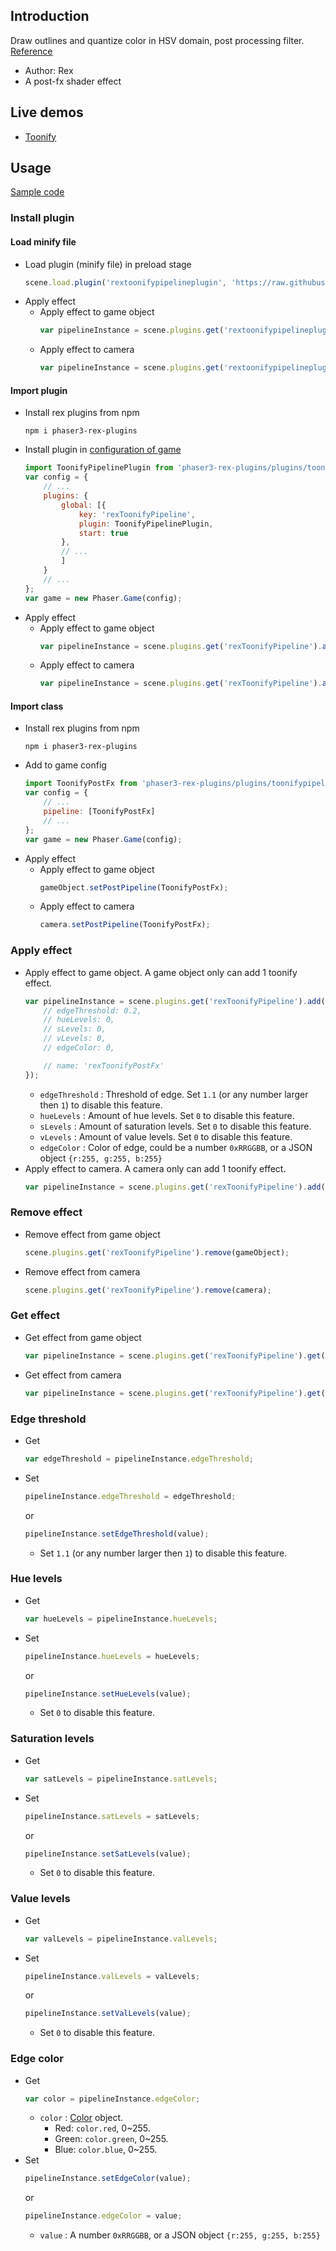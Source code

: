 ## Introduction

Draw outlines and quantize color in HSV domain, post processing filter. [Reference](https://www.geeks3d.com/20140523/glsl-shader-library-toonify-post-processing-filter/)

- Author: Rex
- A post-fx shader effect

## Live demos

- [Toonify](https://codepen.io/rexrainbow/pen/ErWNXa)

## Usage

[Sample code](https://github.com/rexrainbow/phaser3-rex-notes/tree/master/examples/shader-toonify)

### Install plugin

#### Load minify file

- Load plugin (minify file) in preload stage
    ```javascript
    scene.load.plugin('rextoonifypipelineplugin', 'https://raw.githubusercontent.com/rexrainbow/phaser3-rex-notes/master/dist/rextoonifypipelineplugin.min.js', true);
    ```
- Apply effect
    - Apply effect to game object
        ```javascript
        var pipelineInstance = scene.plugins.get('rextoonifypipelineplugin').add(gameObject, config);
        ```
    - Apply effect to camera
        ```javascript
        var pipelineInstance = scene.plugins.get('rextoonifypipelineplugin').add(camera, config);
        ```

#### Import plugin

- Install rex plugins from npm
    ```
    npm i phaser3-rex-plugins
    ```
- Install plugin in [configuration of game](game.md#configuration)
    ```javascript
    import ToonifyPipelinePlugin from 'phaser3-rex-plugins/plugins/toonifypipeline-plugin.js';
    var config = {
        // ...
        plugins: {
            global: [{
                key: 'rexToonifyPipeline',
                plugin: ToonifyPipelinePlugin,
                start: true
            },
            // ...
            ]
        }
        // ...
    };
    var game = new Phaser.Game(config);
    ```
- Apply effect
    - Apply effect to game object
        ```javascript
        var pipelineInstance = scene.plugins.get('rexToonifyPipeline').add(gameObject, config);
        ```
    - Apply effect to camera
        ```javascript
        var pipelineInstance = scene.plugins.get('rexToonifyPipeline').add(camera, config);
        ```

#### Import class

- Install rex plugins from npm
    ```
    npm i phaser3-rex-plugins
    ```
- Add to game config
    ```javascript
    import ToonifyPostFx from 'phaser3-rex-plugins/plugins/toonifypipeline.js';
    var config = {
        // ...
        pipeline: [ToonifyPostFx]
        // ...
    };
    var game = new Phaser.Game(config);
    ```
- Apply effect
    - Apply effect to game object
        ```javascript
        gameObject.setPostPipeline(ToonifyPostFx);
        ```
    - Apply effect to camera
        ```javascript
        camera.setPostPipeline(ToonifyPostFx);
        ```

### Apply effect

- Apply effect to game object. A game object only can add 1 toonify effect.
    ```javascript
    var pipelineInstance = scene.plugins.get('rexToonifyPipeline').add(gameObject, {
        // edgeThreshold: 0.2,
        // hueLevels: 0,
        // sLevels: 0,
        // vLevels: 0,
        // edgeColor: 0,

        // name: 'rexToonifyPostFx'
    });
    ```
    - `edgeThreshold` : Threshold of edge. Set `1.1` (or any number larger then `1`) to disable this feature.
    - `hueLevels` : Amount of hue levels. Set `0` to disable this feature.
    - `sLevels` : Amount of saturation levels. Set `0` to disable this feature.
    - `vLevels` : Amount of value levels. Set `0` to disable this feature.
    - `edgeColor` : Color of edge, could be a number `0xRRGGBB`, or a JSON object `{r:255, g:255, b:255}`
- Apply effect to camera. A camera only can add 1 toonify effect.
    ```javascript
    var pipelineInstance = scene.plugins.get('rexToonifyPipeline').add(camera, config);
    ```

### Remove effect

- Remove effect from game object
    ```javascript
    scene.plugins.get('rexToonifyPipeline').remove(gameObject);
    ```
- Remove effect from camera
    ```javascript
    scene.plugins.get('rexToonifyPipeline').remove(camera);
    ```

### Get effect

- Get effect from game object
    ```javascript
    var pipelineInstance = scene.plugins.get('rexToonifyPipeline').get(gameObject);
    ```
- Get effect from camera
    ```javascript
    var pipelineInstance = scene.plugins.get('rexToonifyPipeline').get(camera);
    ```

### Edge threshold

- Get
    ```javascript
    var edgeThreshold = pipelineInstance.edgeThreshold;
    ```
- Set
    ```javascript
    pipelineInstance.edgeThreshold = edgeThreshold;
    ```
    or
    ```javascript
    pipelineInstance.setEdgeThreshold(value);
    ```
    - Set `1.1` (or any number larger then `1`) to disable this feature.

### Hue levels

- Get
    ```javascript
    var hueLevels = pipelineInstance.hueLevels;
    ```
- Set
    ```javascript
    pipelineInstance.hueLevels = hueLevels;
    ```
    or
    ```javascript
    pipelineInstance.setHueLevels(value);
    ```
    - Set `0` to disable this feature.

### Saturation levels

- Get
    ```javascript
    var satLevels = pipelineInstance.satLevels;
    ```
- Set
    ```javascript
    pipelineInstance.satLevels = satLevels;
    ```
    or
    ```javascript
    pipelineInstance.setSatLevels(value);
    ```
    - Set `0` to disable this feature.

### Value levels

- Get
    ```javascript
    var valLevels = pipelineInstance.valLevels;
    ```
- Set
    ```javascript
    pipelineInstance.valLevels = valLevels;
    ```
    or
    ```javascript
    pipelineInstance.setValLevels(value);
    ```
    - Set `0` to disable this feature.

### Edge color

- Get
    ```javascript
    var color = pipelineInstance.edgeColor;
    ```
    - `color` : [Color](color.md) object.
        - Red: `color.red`, 0~255.
        - Green: `color.green`, 0~255.
        - Blue: `color.blue`, 0~255.
- Set
    ```javascript
    pipelineInstance.setEdgeColor(value);
    ```
    or
    ```javascript
    pipelineInstance.edgeColor = value;
    ```
    - `value` : A number `0xRRGGBB`, or a JSON object `{r:255, g:255, b:255}`

